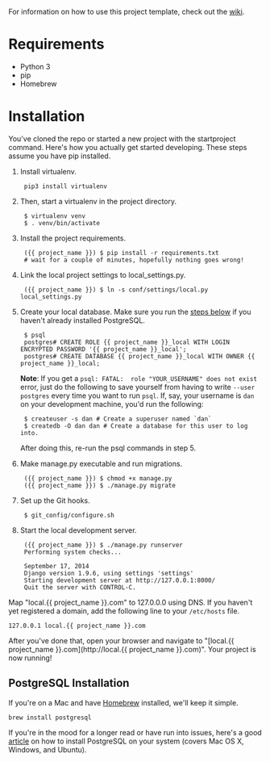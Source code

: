 For information on how to use this project template, check out the [wiki](https://github.com/lionheart/django-template/wiki/Django-1.9).

# Requirements

* Python 3
* pip
* Homebrew

Installation
============

You've cloned the repo or started a new project with the startproject command. Here's how you actually get started developing. These steps assume you have pip installed.

1. Install virtualenv.

        pip3 install virtualenv

2. Then, start a virtualenv in the project directory.

        $ virtualenv venv
        $ . venv/bin/activate

3. Install the project requirements.

        ({{ project_name }}) $ pip install -r requirements.txt
        # wait for a couple of minutes, hopefully nothing goes wrong!

4. Link the local project settings to local_settings.py.

        ({{ project_name }}) $ ln -s conf/settings/local.py local_settings.py

5. Create your local database. Make sure you run the [steps below](#postgresql-installation) if you haven't already installed PostgreSQL.

        $ psql
        postgres# CREATE ROLE {{ project_name }}_local WITH LOGIN ENCRYPTED PASSWORD '{{ project_name }}_local';
        postgres# CREATE DATABASE {{ project_name }}_local WITH OWNER {{ project_name }}_local;

    **Note**: If you get a `psql: FATAL:  role "YOUR_USERNAME" does not exist` error, just do the following to save yourself from having to write `--user postgres` every time you want to run `psql`. If, say, your username is `dan` on your development machine, you'd run the following:

        $ createuser -s dan # Create a superuser named `dan`
        $ createdb -O dan dan # Create a database for this user to log into.

    After doing this, re-run the psql commands in step 5.

6. Make manage.py executable and run migrations.

        ({{ project_name }}) $ chmod +x manage.py
        ({{ project_name }}) $ ./manage.py migrate

7. Set up the Git hooks.

        $ git_config/configure.sh

8. Start the local development server.

        ({{ project_name }}) $ ./manage.py runserver
        Performing system checks...

        September 17, 2014
        Django version 1.9.6, using settings 'settings'
        Starting development server at http://127.0.0.1:8000/
        Quit the server with CONTROL-C.

Map "local.{{ project_name }}.com" to 127.0.0.0 using DNS. If you haven't yet registered a domain, add the following line to your `/etc/hosts` file.

    127.0.0.1 local.{{ project_name }}.com

After you've done that, open your browser and navigate to "[local.{{ project_name }}.com](http://local.{{ project_name }}.com)". Your project is now running!

PostgreSQL Installation
-----------------------

If you're on a Mac and have [Homebrew](https://github.com/homebrew/homebrew) installed, we'll keep it simple.

    brew install postgresql

If you're in the mood for a longer read or have run into issues, here's a good [article](https://www.codefellows.org/blog/three-battle-tested-ways-to-install-postgresql) on how to install PostgreSQL on your system (covers Mac OS X, Windows, and Ubuntu).
